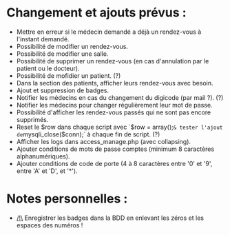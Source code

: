 # Changement et ajouts prévus :
- Mettre en erreur si le médecin demandé a déjà un rendez-vous à l'instant demandé.
- Possibilité de modifier un rendez-vous.
- Possibilité de modifier une salle.
- Possibilité de supprimer un rendez-vous (en cas d'annulation par le patient ou le docteur).
- Possibilité de mofidier un patient. (?)
- Dans la section des patients, afficher leurs rendez-vous avec besoin.
- Ajout et suppression de badges.
- Notifier les médecins en cas du changement du digicode (par mail ?). (?)
- Notifier les médecins pour changer régulièrement leur mot de passe.
- Possibilité d'afficher les rendez-vous passés qui ne sont pas encore supprimés.
- Reset le $row dans chaque script avec `$row = array();` & tester l'ajout de `mysqli_close($conn);` à chaque fin de script. (?)
- Afficher les logs dans access_manage.php (avec collapsing).
- Ajouter conditions de mots de passe comptes (minimum 8 caractères alphanumériques).
- Ajouter conditions de code de porte (4 à 8 caractères entre '0' et '9', entre 'A' et 'D', et '*').

# Notes personnelles :
- <u>/!\\</u> Enregistrer les badges dans la BDD en enlevant les zéros et les espaces des numéros !